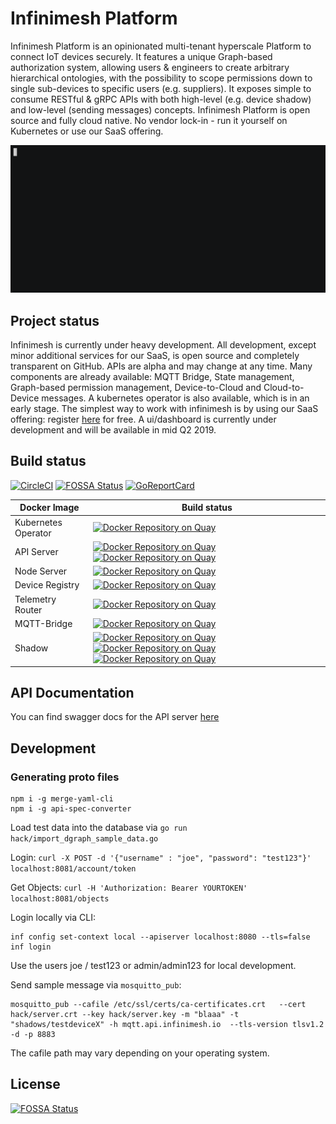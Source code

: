 # Infinimesh Platform
Infinimesh Platform is an opinionated multi-tenant hyperscale Platform to connect IoT devices securely. It features a unique Graph-based authorization system, allowing users & engineers to create arbitrary hierarchical ontologies, with the possibility to scope permissions down to single sub-devices to specific users (e.g. suppliers). It exposes simple to consume RESTful & gRPC APIs with both high-level (e.g. device shadow) and low-level (sending messages) concepts. Infinimesh Platform is open source and fully cloud native. No vendor lock-in - run it yourself on Kubernetes or use our SaaS offering.

![asciicinema](asciicast.gif)

## Project status
Infinimesh is currently under heavy development. All development, except minor additional services for our SaaS, is open source and completely transparent on GitHub. APIs are alpha and may change at any time. Many components are already available: MQTT Bridge, State management, Graph-based permission management, Device-to-Cloud and Cloud-to-Device messages. A kubernetes operator is also available, which is in an early stage. The simplest way to work with infinimesh is by using our SaaS offering: register [here](https://www.infinimesh.io/signup.html) for free.
A ui/dashboard is currently under development and will be available in mid Q2 2019.
## Build status
[![CircleCI](https://img.shields.io/circleci/project/github/infinimesh/infinimesh.svg)](https://circleci.com/gh/infinimesh/infinimesh/tree/master) [![FOSSA Status](https://app.fossa.io/api/projects/git%2Bgithub.com%2Finfinimesh%2Finfinimesh.svg?type=shield)](https://app.fossa.io/projects/git%2Bgithub.com%2Finfinimesh%2Finfinimesh?ref=badge_shield)
[![GoReportCard](https://goreportcard.com/badge/github.com/infinimesh/infinimesh)](https://goreportcard.com/report/github.com/infinimesh/infinimesh) 

| Docker Image  | Build status  |
| ------------- |---------------|
| Kubernetes Operator | [![Docker Repository on Quay](https://quay.io/repository/infinimesh/operator/status "Docker Repository on Quay")](https://quay.io/repository/infinimesh/operator) |
| API Server | [![Docker Repository on Quay](https://quay.io/repository/infinimesh/apiserver-rest/status "Docker Repository on Quay")](https://quay.io/repository/infinimesh/apiserver-rest) [![Docker Repository on Quay](https://quay.io/repository/infinimesh/apiserver/status "Docker Repository on Quay")](https://quay.io/repository/infinimesh/apiserver) |
| Node Server | [![Docker Repository on Quay](https://quay.io/repository/infinimesh/nodeserver/status "Docker Repository on Quay")](https://quay.io/repository/infinimesh/nodeserver) |
| Device Registry | [![Docker Repository on Quay](https://quay.io/repository/infinimesh/device-registry/status "Docker Repository on Quay")](https://quay.io/repository/infinimesh/device-registry) |
| Telemetry Router | [![Docker Repository on Quay](https://quay.io/repository/infinimesh/telemetry-router/status "Docker Repository on Quay")](https://quay.io/repository/infinimesh/telemetry-router) |
| MQTT-Bridge | [![Docker Repository on Quay](https://quay.io/repository/infinimesh/mqtt-bridge/status "Docker Repository on Quay")](https://quay.io/repository/infinimesh/mqtt-bridge) |
| Shadow | [![Docker Repository on Quay](https://quay.io/repository/infinimesh/shadow-delta-merger/status "Docker Repository on Quay")](https://quay.io/repository/infinimesh/shadow-delta-merger) [![Docker Repository on Quay](https://quay.io/repository/infinimesh/shadow-api/status "Docker Repository on Quay")](https://quay.io/repository/infinimesh/shadow-api) [![Docker Repository on Quay](https://quay.io/repository/infinimesh/shadow-persister/status "Docker Repository on Quay")](https://quay.io/repository/infinimesh/shadow-persister) |

## API Documentation
You can find swagger docs for the API server [here](https://infinimesh.github.io/infinimesh/swagger-ui/)

## Development
### Generating proto files
```
npm i -g merge-yaml-cli 
npm i -g api-spec-converter
```
Load test data into the database via `go run hack/import_dgraph_sample_data.go`

Login: `curl -X POST -d '{"username" : "joe", "password": "test123"}'  localhost:8081/account/token`

Get Objects: `curl -H 'Authorization: Bearer YOURTOKEN' localhost:8081/objects`

Login locally via CLI:
```
inf config set-context local --apiserver localhost:8080 --tls=false
inf login
```
Use the users joe / test123 or admin/admin123 for local development.

Send sample message via `mosquitto_pub`:
```
mosquitto_pub --cafile /etc/ssl/certs/ca-certificates.crt   --cert hack/server.crt --key hack/server.key -m "blaaa" -t "shadows/testdeviceX" -h mqtt.api.infinimesh.io  --tls-version tlsv1.2 -d -p 8883
```

The cafile path may vary depending on your operating system.

## License
[![FOSSA Status](https://app.fossa.io/api/projects/git%2Bgithub.com%2Finfinimesh%2Finfinimesh.svg?type=large)](https://app.fossa.io/projects/git%2Bgithub.com%2Finfinimesh%2Finfinimesh?ref=badge_large)
